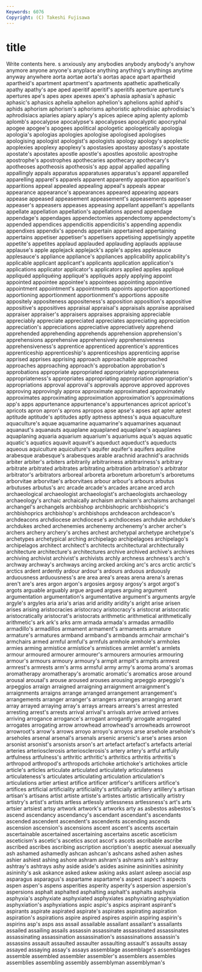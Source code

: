 ```yaml
---
Keywords: 6076 
Copyright: (C) Takeshi Fujisawa
---
```


# title

Write contents here.
s anxiously any anybodies anybody anybody's
anyhow anymore anyone anyone's anyplace anything anything's anythings anytime anyway
anywhere aorta aortae aorta's aortas apace apart apartheid apartheid's apartment
apartment's apartments apathetic apathetically apathy apathy's ape aped aperitif aperitif's
aperitifs aperture aperture's apertures ape's apes apex apexes apex's aphasia
aphasia's aphasic aphasic's aphasics aphelia aphelion aphelion's aphelions aphid aphid's
aphids aphorism aphorism's aphorisms aphoristic aphrodisiac aphrodisiac's aphrodisiacs apiaries apiary
apiary's apices apiece aping aplenty aplomb aplomb's apocalypse apocalypse's apocalypses
apocalyptic apocryphal apogee apogee's apogees apolitical apologetic apologetically apologia apologia's
apologias apologies apologise apologised apologises apologising apologist apologist's apologists apology
apology's apoplectic apoplexies apoplexy apoplexy's apostasies apostasy apostasy's apostate apostate's
apostates apostle apostle's apostles apostolic apostrophe apostrophe's apostrophes apothecaries apothecary
apothecary's apotheoses apotheosis apotheosis's app appal appalled appalling appallingly appals
apparatus apparatuses apparatus's apparel apparelled apparelling apparel's apparels apparent apparently
apparition apparition's apparitions appeal appealed appealing appeal's appeals appear appearance
appearance's appearances appeared appearing appears appease appeased appeasement appeasement's appeasements
appeaser appeaser's appeasers appeases appeasing appellant appellant's appellants appellate appellation
appellation's appellations append appendage appendage's appendages appendectomies appendectomy appendectomy's appended
appendices appendicitis appendicitis's appending appendix appendixes appendix's appends appertain appertained
appertaining appertains appetiser appetiser's appetisers appetising appetisingly appetite appetite's appetites
applaud applauded applauding applauds applause applause's apple applejack applejack's apple's
apples applesauce applesauce's appliance appliance's appliances applicability applicability's applicable applicant
applicant's applicants application application's applications applicator applicator's applicators applied applies
appliqué appliquéd appliquéing appliqué's appliqués apply applying appoint appointed appointee
appointee's appointees appointing appointive appointment appointment's appointments appoints apportion apportioned
apportioning apportionment apportionment's apportions apposite appositely appositeness appositeness's apposition apposition's
appositive appositive's appositives appraisal appraisal's appraisals appraise appraised appraiser appraiser's
appraisers appraises appraising appreciable appreciably appreciate appreciated appreciates appreciating appreciation
appreciation's appreciations appreciative appreciatively apprehend apprehended apprehending apprehends apprehension apprehension's
apprehensions apprehensive apprehensively apprehensiveness apprehensiveness's apprentice apprenticed apprentice's apprentices apprenticeship
apprenticeship's apprenticeships apprenticing apprise apprised apprises apprising approach approachable approached
approaches approaching approach's approbation approbation's approbations appropriate appropriated appropriately appropriateness
appropriateness's appropriates appropriating appropriation appropriation's appropriations approval approval's approvals approve
approved approves approving approvingly approx approximate approximated approximately approximates approximating
approximation approximation's approximations app's apps appurtenance appurtenance's appurtenances apricot apricot's
apricots apron apron's aprons apropos apse apse's apses apt apter
aptest aptitude aptitude's aptitudes aptly aptness aptness's aqua aquaculture aquaculture's
aquae aquamarine aquamarine's aquamarines aquanaut aquanaut's aquanauts aquaplane aquaplaned aquaplane's
aquaplanes aquaplaning aquaria aquarium aquarium's aquariums aqua's aquas aquatic aquatic's
aquatics aquavit aquavit's aqueduct aqueduct's aqueducts aqueous aquiculture aquiculture's aquifer
aquifer's aquifers aquiline arabesque arabesque's arabesques arable arachnid arachnid's arachnids
arbiter arbiter's arbiters arbitrarily arbitrariness arbitrariness's arbitrary arbitrate arbitrated arbitrates
arbitrating arbitration arbitration's arbitrator arbitrator's arbitrators arboreal arboreta arboretum arboretum's
arboretums arborvitae arborvitae's arborvitaes arbour arbour's arbours arbutus arbutuses arbutus's
arc arcade arcade's arcades arcane arced arch archaeological archaeologist archaeologist's
archaeologists archaeology archaeology's archaic archaically archaism archaism's archaisms archangel archangel's
archangels archbishop archbishopric archbishopric's archbishoprics archbishop's archbishops archdeacon archdeacon's archdeacons
archdiocese archdiocese's archdioceses archduke archduke's archdukes arched archenemies archenemy archenemy's
archer archer's archers archery archery's arches archest archetypal archetype archetype's
archetypes archetypical arching archipelago archipelagoes archipelago's archipelagos architect architect's architects
architectural architecturally architecture architecture's architectures archive archived archive's archives archiving
archivist archivist's archivists archly archness archness's arch's archway archway's archways
arcing arcked arcking arc's arcs arctic arctic's arctics ardent ardently
ardour ardour's ardours arduous arduously arduousness arduousness's are area area's
areas arena arena's arenas aren't are's ares argon argon's argosies
argosy argosy's argot argot's argots arguable arguably argue argued argues
arguing argument argumentation argumentation's argumentative argument's arguments argyle argyle's argyles
aria aria's arias arid aridity aridity's aright arise arisen arises
arising aristocracies aristocracy aristocracy's aristocrat aristocratic aristocratically aristocrat's aristocrats arithmetic
arithmetical arithmetically arithmetic's ark ark's arks arm armada armada's armadas
armadillo armadillo's armadillos armament armament's armaments armature armature's armatures armband
armband's armbands armchair armchair's armchairs armed armful armful's armfuls armhole
armhole's armholes armies arming armistice armistice's armistices armlet armlet's armlets
armour armoured armourer armourer's armourers armouries armouring armour's armours armoury
armoury's armpit armpit's armpits armrest armrest's armrests arm's arms armsful
army army's aroma aroma's aromas aromatherapy aromatherapy's aromatic aromatic's aromatics
arose around arousal arousal's arouse aroused arouses arousing arpeggio arpeggio's
arpeggios arraign arraigned arraigning arraignment arraignment's arraignments arraigns arrange arranged
arrangement arrangement's arrangements arranger arranger's arrangers arranges arranging arrant array
arrayed arraying array's arrays arrears arrears's arrest arrested arresting arrest's
arrests arrival arrival's arrivals arrive arrived arrives arriving arrogance arrogance's
arrogant arrogantly arrogate arrogated arrogates arrogating arrow arrowhead arrowhead's arrowheads
arrowroot arrowroot's arrow's arrows arroyo arroyo's arroyos arse arsehole arsehole's
arseholes arsenal arsenal's arsenals arsenic arsenic's arse's arses arson arsonist
arsonist's arsonists arson's art artefact artefact's artefacts arterial arteries arteriosclerosis
arteriosclerosis's artery artery's artful artfully artfulness artfulness's arthritic arthritic's arthritics
arthritis arthritis's arthropod arthropod's arthropods artichoke artichoke's artichokes article article's
articles articulate articulated articulately articulateness articulateness's articulates articulating articulation articulation's
articulations artier artiest artifice artificer artificer's artificers artifice's artifices artificial
artificiality artificiality's artificially artillery artillery's artisan artisan's artisans artist artiste
artiste's artistes artistic artistically artistry artistry's artist's artists artless artlessly
artlessness artlessness's art's arts artsier artsiest artsy artwork artwork's artworks
arty as asbestos asbestos's ascend ascendancy ascendancy's ascendant ascendant's ascendants
ascended ascendent ascendent's ascendents ascending ascends ascension ascension's ascensions ascent
ascent's ascents ascertain ascertainable ascertained ascertaining ascertains ascetic asceticism asceticism's
ascetic's ascetics ascot ascot's ascots ascribable ascribe ascribed ascribes ascribing
ascription ascription's aseptic asexual asexually ash ashamed ashamedly ashcan ashcan's
ashcans ashed ashen ashes ashier ashiest ashing ashore ashram ashram's
ashrams ash's ashtray ashtray's ashtrays ashy aside aside's asides asinine
asininities asininity asininity's ask askance asked askew asking asks aslant
asleep asocial asp asparagus asparagus's aspartame aspartame's aspect aspect's aspects
aspen aspen's aspens asperities asperity asperity's aspersion aspersion's aspersions asphalt
asphalted asphalting asphalt's asphalts asphyxia asphyxia's asphyxiate asphyxiated asphyxiates asphyxiating
asphyxiation asphyxiation's asphyxiations aspic aspic's aspics aspirant aspirant's aspirants aspirate
aspirated aspirate's aspirates aspirating aspiration aspiration's aspirations aspire aspired aspires
aspirin aspiring aspirin's aspirins asp's asps ass assail assailable assailant
assailant's assailants assailed assailing assails assassin assassinate assassinated assassinates assassinating
assassination assassination's assassinations assassin's assassins assault assaulted assaulter assaulting assault's
assaults assay assayed assaying assay's assays assemblage assemblage's assemblages assemble
assembled assembler assembler's assemblers assembles assemblies assembling assembly assemblyman assemblyman's
